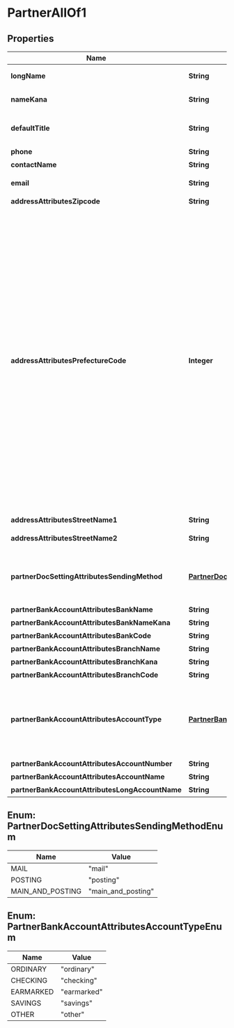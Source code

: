 

# PartnerAllOf1

## Properties

Name | Type | Description | Notes
------------ | ------------- | ------------- | -------------
**longName** | **String** | 正式名称（255文字以内） |  [optional]
**nameKana** | **String** | カナ名称（255文字以内） |  [optional]
**defaultTitle** | **String** | 敬称（御中、様、(空白)の3つから選択） |  [optional]
**phone** | **String** | 電話番号 |  [optional]
**contactName** | **String** | 担当者 氏名 |  [optional]
**email** | **String** | 担当者 メールアドレス |  [optional]
**addressAttributesZipcode** | **String** | 郵便番号 |  [optional]
**addressAttributesPrefectureCode** | **Integer** | 都道府県コード（0:北海道、1:青森、2:岩手、3:宮城、4:秋田、5:山形、6:福島、7:茨城、8:栃木、9:群馬、10:埼玉、11:千葉、12:東京、13:神奈川、14:新潟、15:富山、16:石川、17:福井、18:山梨、19:長野、20:岐阜、21:静岡、22:愛知、23:三重、24:滋賀、25:京都、26:大阪、27:兵庫、28:奈良、29:和歌山、30:鳥取、31:島根、32:岡山、33:広島、34:山口、35:徳島、36:香川、37:愛媛、38:高知、39:福岡、40:佐賀、41:長崎、42:熊本、43:大分、44:宮崎、45:鹿児島、46:沖縄 |  [optional]
**addressAttributesStreetName1** | **String** | 市区町村・番地 |  [optional]
**addressAttributesStreetName2** | **String** | 建物名・部屋番号など |  [optional]
**partnerDocSettingAttributesSendingMethod** | [**PartnerDocSettingAttributesSendingMethodEnum**](#PartnerDocSettingAttributesSendingMethodEnum) | 請求書送付方法(mail:メール、posting:郵送、mail_and_posting:メールと郵送) |  [optional]
**partnerBankAccountAttributesBankName** | **String** | 銀行名 |  [optional]
**partnerBankAccountAttributesBankNameKana** | **String** | 銀行名（カナ） |  [optional]
**partnerBankAccountAttributesBankCode** | **String** | 銀行番号 |  [optional]
**partnerBankAccountAttributesBranchName** | **String** | 支店名 |  [optional]
**partnerBankAccountAttributesBranchKana** | **String** | 支店名（カナ） |  [optional]
**partnerBankAccountAttributesBranchCode** | **String** | 受取人名（カナ） |  [optional]
**partnerBankAccountAttributesAccountType** | [**PartnerBankAccountAttributesAccountTypeEnum**](#PartnerBankAccountAttributesAccountTypeEnum) | 口座種別(ordinary:普通、checking:当座、earmarked:納税準備預金、savings:貯蓄、other:その他) |  [optional]
**partnerBankAccountAttributesAccountNumber** | **String** | 口座番号 |  [optional]
**partnerBankAccountAttributesAccountName** | **String** | 受取人名（カナ） |  [optional]
**partnerBankAccountAttributesLongAccountName** | **String** | 受取人名 |  [optional]



## Enum: PartnerDocSettingAttributesSendingMethodEnum

Name | Value
---- | -----
MAIL | &quot;mail&quot;
POSTING | &quot;posting&quot;
MAIN_AND_POSTING | &quot;main_and_posting&quot;



## Enum: PartnerBankAccountAttributesAccountTypeEnum

Name | Value
---- | -----
ORDINARY | &quot;ordinary&quot;
CHECKING | &quot;checking&quot;
EARMARKED | &quot;earmarked&quot;
SAVINGS | &quot;savings&quot;
OTHER | &quot;other&quot;



